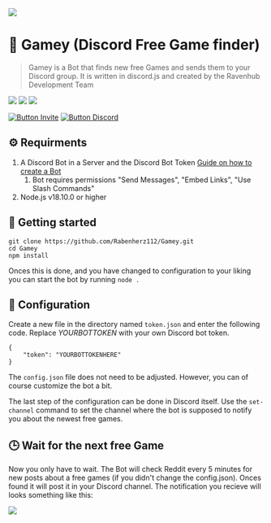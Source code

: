 ![](https://media.discordapp.net/attachments/731166978806644827/1047929202474745887/Gamey_BannerWithCentralLogo.png)
# 🤖 Gamey (Discord Free Game finder)
> Gamey is a Bot that finds new free Games and sends them to your Discord group. It is written in discord.js and created by the Ravenhub Development Team

![](https://img.shields.io/github/stars/Rabenherz112/Gamey?color=yellow&style=plastic&label=Stars) ![](https://img.shields.io/discord/728735370560143360?color=5460e6&label=Discord&style=plastic) ![](https://img.shields.io/codefactor/grade/github/Rabenherz112/Gamey?label=Coode%20Quality&style=plastic)

[![Button Invite]][Link1] [![Button Discord]][Link2]
<!----------------------------------------------------------------------------->
[Link1]: # 'https://discord.com/api/oauth2/authorize?client_id=918571056791453726&permissions=139586848768&scope=applications.commands%20bot'
[Link2]: # 'https://discord.gg/ySk5eYrrjG'
<!---------------------------------[ Buttons ]--------------------------------->
[Button Invite]: https://img.shields.io/badge/Invite_me-7289da?style=for-the-badge
[Button Discord]: https://img.shields.io/badge/Join_Discord-7289da?style=for-the-badge

## ⚙️ Requirments
1. A Discord Bot in a Server and the Discord Bot Token [Guide on how to create a Bot](https://discordjs.guide/preparations/setting-up-a-bot-application.html#creating-your-bot)
   1. Bot requires permissions "Send Messages", "Embed Links", "Use Slash Commands"
2. Node.js v18.10.0 or higher

## 🚀 Getting started

    git clone https://github.com/Rabenherz112/Gamey.git
    cd Gamey
    npm install
Onces this is done, and you have changed to configuration to your liking you can start the bot by running `node .`

## 🔑 Configuration
Create a new file in the directory named `token.json` and enter the following code. Replace *YOURBOTTOKEN* with your own Discord bot token.

    {
	    "token": "YOURBOTTOKENHERE"
	}
The `config.json` file does not need to be adjusted. However, you can of course customize the bot a bit.

The last step of the configuration can be done in Discord itself. Use the `set-channel` command to set the channel where the bot is supposed to notify you about the newest free games.

## 🕒 Wait for the next free Game
Now you only have to wait. The Bot will check Reddit every 5 minutes for new posts about a free games (if you didn't change the config.json). Onces found it will post it in your Discord channel. The notification you recieve will looks something like this:

![](https://image.ravshort.com/29xipq8v.png)
